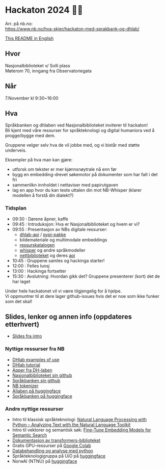 # Hackaton 2024 👨‍💻️

Arr. på nb.no:  
https://www.nb.no/hva-skjer/hackaton-med-sprakbank-og-dhlab/  


[This README in English](README_eng.md) 

## Hvor
Nasjonalbiblioteket v/ Solli plass  
Møterom 70, inngang fra Observatoriegata 

## Når 
7.November kl 9:30~16:00 

## Hva 
Språkbanken og dhlaben ved Nasjonalbiblioteket inviterer til hackaton!  
Bli kjent med våre ressurser for språkteknologi og digital humaniora ved å progge/bygge med dem.  

Gruppene velger selv hva de vil jobbe med, og vi bistår med støtte underveis.

Eksempler på hva man kan gjøre:
- utforsk om tekster er mer kjønnsnøytrale nå enn før
- bygg en embedding-drevet søkemotor på dokumenter som har falt i det fri
- sammenlikn innholdet i nettaviser med papirutgaven
- lag en app hvor du kan teste uttalen din mot NB-Whisper (klarer modellen å forstå din dialekt?)


### Tidsplan
- 09:30 : Dørene åpner, kaffe
- 09:45 : Introduksjon: Hva er Nasjonalbiblioteket og hvem er vi?
- 09:55 : Presentasjon av NBs digitale ressurser:
  - [dhlab-api](https://api.nb.no/dhlab/) / [pypi-pakke](https://pypi.org/project/dhlab/)
  - bildemateriale og multimodale embeddings 
  - [ressurskatalogen](https://www.nb.no/sprakbanken/ressurskatalog/)
  - [whisper](https://huggingface.co/collections/NbAiLab/nb-whisper-65cb8322877f943912afcd9f) og andre språkmodeller
  - [nettbiblioteket](https://www.nb.no/search) og deres [api](https://api.nb.no/)
- 10:45 : Gruppene samles og hackinga starter!
- 12:00 : Felles lunsj
- 13:00 : Hackinga fortsetter
- 15:30 : Avslutning: Hvordan gikk det? Gruppene presenterer (kort) det de har laget

Under hele hackatonet vil vi være tilgjengelig for å hjelpe.  
Vi oppmuntrer til at dere lager github-issues hvis det er noe som ikke funker som det skal! 

## Slides, lenker og annen info (oppdateres etterhvert)
- [Slides fra intro](tbd)

### Nyttige ressurser fra NB
- [DHlab examples of use](https://nationallibraryofnorway.github.io/DHLAB/docs_example_use.html)
- [DHlab tutorial](https://nationallibraryofnorway.github.io/digital_tekstanalyse/tutorial.html)
- [Apper fra DH-laben](https://www.nb.no/dh-lab/apper/)
- [Nasjonalbiblioteket sin github](https://github.com/NationalLibraryOfNorway)
- [Språkbanken sin github](https://github.com/Sprakbanken)
- [NB tokenizer](https://pypi.org/project/nb_tokenizer/)
- [AIlaben på huggingface](https://huggingface.co/NbAiLab)
- [Språkbanken på huggingface](https://huggingface.co/Sprakbanken)

### Andre nyttige ressurser
- Intro til klassisk språkteknologi: [Natural Language Processing with Python – Analyzing Text with the Natural Language Toolkit](https://www.nltk.org/book/)
- Intro til vektorer og semantisk søk: [Fine-Tune Embedding Models for Semantic Search](https://www.marqo.ai/courses/fine-tuning-embedding-models) 
- [Dokumentasjon av transformers-biblioteket](https://huggingface.co/docs/transformers/index)
- Gratis GPU-ressurser på [Google Colab](https://colab.research.google.com/)
- [Databehandling og analyse med python](https://mich123prem.github.io/python4abm/intro.html)
- Språkteknologigruppa på UiO på [huggingface](https://huggingface.co/ltg)
- NorwAI (NTNU) på [huggingface](https://huggingface.co/NorwAI)
